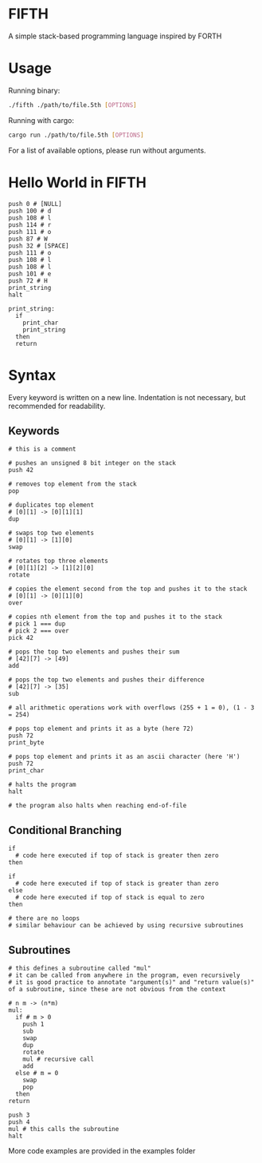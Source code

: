 # FIFTH
A simple stack-based programming language inspired by FORTH

# Usage
Running binary:
```bash
./fifth ./path/to/file.5th [OPTIONS]
```
Running with cargo:
```bash
cargo run ./path/to/file.5th [OPTIONS]
```
For a list of available options, please run without arguments.

# Hello World in FIFTH
```
push 0 # [NULL]
push 100 # d
push 108 # l
push 114 # r
push 111 # o
push 87 # W
push 32 # [SPACE]
push 111 # o
push 108 # l
push 108 # l
push 101 # e
push 72 # H
print_string
halt

print_string:
  if
    print_char
    print_string
  then
  return
```

# Syntax
Every keyword is written on a new line.
Indentation is not necessary, but recommended for readability.
## Keywords
```
# this is a comment

# pushes an unsigned 8 bit integer on the stack
push 42

# removes top element from the stack
pop

# duplicates top element
# [0][1] -> [0][1][1]
dup

# swaps top two elements
# [0][1] -> [1][0]
swap

# rotates top three elements
# [0][1][2] -> [1][2][0]
rotate

# copies the element second from the top and pushes it to the stack
# [0][1] -> [0][1][0]
over

# copies nth element from the top and pushes it to the stack
# pick 1 === dup
# pick 2 === over
pick 42

# pops the top two elements and pushes their sum
# [42][7] -> [49]
add

# pops the top two elements and pushes their difference
# [42][7] -> [35]
sub

# all arithmetic operations work with overflows (255 + 1 = 0), (1 - 3 = 254)

# pops top element and prints it as a byte (here 72)
push 72
print_byte

# pops top element and prints it as an ascii character (here 'H')
push 72
print_char

# halts the program
halt

# the program also halts when reaching end-of-file
```

## Conditional Branching
```
if
  # code here executed if top of stack is greater then zero
then

if
  # code here executed if top of stack is greater than zero
else
  # code here executed if top of stack is equal to zero
then

# there are no loops
# similar behaviour can be achieved by using recursive subroutines
```

## Subroutines
```
# this defines a subroutine called "mul"
# it can be called from anywhere in the program, even recursively
# it is good practice to annotate "argument(s)" and "return value(s)" of a subroutine, since these are not obvious from the context

# n m -> (n*m)
mul:
  if # m > 0
    push 1
    sub
    swap
    dup
    rotate
    mul # recursive call
    add
  else # m = 0
    swap
    pop
  then
return

push 3
push 4
mul # this calls the subroutine
halt
```
More code examples are provided in the examples folder
